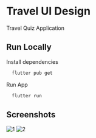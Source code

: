 # Travel UI Design
Travel Quiz Application 


## Run Locally

Install dependencies

```bash
  flutter pub get
```

Run App

```bash
  flutter run
```


## Screenshots
![1](https://user-images.githubusercontent.com/72046458/154939464-8d084259-6fc0-40ff-929c-1d7789cba26e.png)
![2](https://user-images.githubusercontent.com/72046458/154939508-1c06877a-3712-4a74-bcdf-d7545fe384ca.png)
